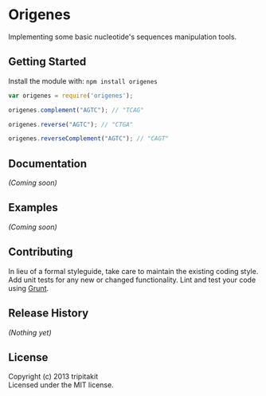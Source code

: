 Origenes
===

Implementing some basic nucleotide's sequences manipulation tools.



## Getting Started
Install the module with: `npm install origenes`

```javascript
var origenes = require('origenes');

origenes.complement("AGTC"); // "TCAG"

origenes.reverse("AGTC"); // "CTGA"

origenes.reverseComplement("AGTC"); // "CAGT" 
```

## Documentation
_(Coming soon)_

## Examples
_(Coming soon)_

## Contributing
In lieu of a formal styleguide, take care to maintain the existing coding style. Add unit tests for any new or changed functionality. Lint and test your code using [Grunt](http://gruntjs.com/).

## Release History
_(Nothing yet)_

## License
Copyright (c) 2013 tripitakit  
Licensed under the MIT license.

